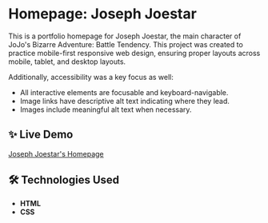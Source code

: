 # Homepage: Joseph Joestar

This is a portfolio homepage for Joseph Joestar, the main character of JoJo's Bizarre Adventure: Battle Tendency. This project was created to practice mobile-first responsive web design, ensuring proper layouts across mobile, tablet, and desktop layouts.

Additionally, accessibility was a key focus as well:
- All interactive elements are focusable and keyboard-navigable.
- Image links have descriptive alt text indicating where they lead.
- Images include meaningful alt text when necessary.

## ✨ Live Demo
[Joseph Joestar's Homepage](https://andkymon.github.io/homepage/)

## 🛠️ Technologies Used
- **HTML**
- **CSS**
